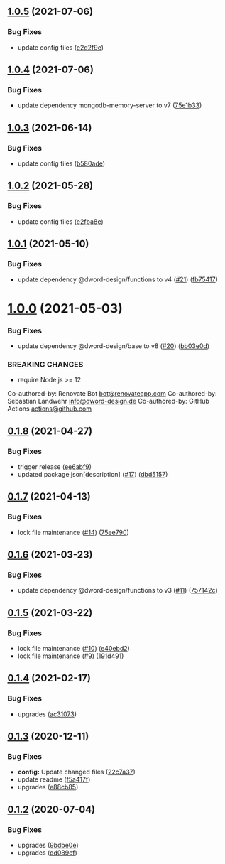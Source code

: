 ## [1.0.5](https://github.com/dword-design/ceiling-plugin-mongodb/compare/v1.0.4...v1.0.5) (2021-07-06)


### Bug Fixes

* update config files ([e2d2f9e](https://github.com/dword-design/ceiling-plugin-mongodb/commit/e2d2f9e29662d0dcaf0701c4e86b16f864139b91))

## [1.0.4](https://github.com/dword-design/ceiling-plugin-mongodb/compare/v1.0.3...v1.0.4) (2021-07-06)


### Bug Fixes

* update dependency mongodb-memory-server to v7 ([75e1b33](https://github.com/dword-design/ceiling-plugin-mongodb/commit/75e1b33d9bb321b60768ccbc9234323375fe2be2))

## [1.0.3](https://github.com/dword-design/ceiling-plugin-mongodb/compare/v1.0.2...v1.0.3) (2021-06-14)


### Bug Fixes

* update config files ([b580ade](https://github.com/dword-design/ceiling-plugin-mongodb/commit/b580ade2d536ce2b4dd865c931048ab1b72e9121))

## [1.0.2](https://github.com/dword-design/ceiling-plugin-mongodb/compare/v1.0.1...v1.0.2) (2021-05-28)


### Bug Fixes

* update config files ([e2fba8e](https://github.com/dword-design/ceiling-plugin-mongodb/commit/e2fba8efeb9653c6e502d09cbdca145a04dd9f5d))

## [1.0.1](https://github.com/dword-design/ceiling-plugin-mongodb/compare/v1.0.0...v1.0.1) (2021-05-10)


### Bug Fixes

* update dependency @dword-design/functions to v4 ([#21](https://github.com/dword-design/ceiling-plugin-mongodb/issues/21)) ([fb75417](https://github.com/dword-design/ceiling-plugin-mongodb/commit/fb75417eac71ec5201d7d1c02dbec85a03910a15))

# [1.0.0](https://github.com/dword-design/ceiling-plugin-mongodb/compare/v0.1.8...v1.0.0) (2021-05-03)


### Bug Fixes

* update dependency @dword-design/base to v8 ([#20](https://github.com/dword-design/ceiling-plugin-mongodb/issues/20)) ([bb03e0d](https://github.com/dword-design/ceiling-plugin-mongodb/commit/bb03e0d5f17734abd38275d3f8829b4dff434ffc))


### BREAKING CHANGES

* require Node.js >= 12

Co-authored-by: Renovate Bot <bot@renovateapp.com>
Co-authored-by: Sebastian Landwehr <info@dword-design.de>
Co-authored-by: GitHub Actions <actions@github.com>

## [0.1.8](https://github.com/dword-design/ceiling-plugin-mongodb/compare/v0.1.7...v0.1.8) (2021-04-27)


### Bug Fixes

* trigger release ([ee6abf9](https://github.com/dword-design/ceiling-plugin-mongodb/commit/ee6abf9e213480a780ca1531e581719dc760be2c))
* updated package.json[description] ([#17](https://github.com/dword-design/ceiling-plugin-mongodb/issues/17)) ([dbd5157](https://github.com/dword-design/ceiling-plugin-mongodb/commit/dbd51575c52cfe99d65d68448cbae8f133e03d17))

## [0.1.7](https://github.com/dword-design/ceiling-plugin-mongodb/compare/v0.1.6...v0.1.7) (2021-04-13)


### Bug Fixes

* lock file maintenance ([#14](https://github.com/dword-design/ceiling-plugin-mongodb/issues/14)) ([75ee790](https://github.com/dword-design/ceiling-plugin-mongodb/commit/75ee7907b2e2f0132e5727a0f0549ba2ed368dc9))

## [0.1.6](https://github.com/dword-design/ceiling-plugin-mongodb/compare/v0.1.5...v0.1.6) (2021-03-23)


### Bug Fixes

* update dependency @dword-design/functions to v3 ([#11](https://github.com/dword-design/ceiling-plugin-mongodb/issues/11)) ([757142c](https://github.com/dword-design/ceiling-plugin-mongodb/commit/757142c260f660aa9de3987007386a218bc0ed88))

## [0.1.5](https://github.com/dword-design/ceiling-plugin-mongodb/compare/v0.1.4...v0.1.5) (2021-03-22)


### Bug Fixes

* lock file maintenance ([#10](https://github.com/dword-design/ceiling-plugin-mongodb/issues/10)) ([e40ebd2](https://github.com/dword-design/ceiling-plugin-mongodb/commit/e40ebd2590643606e59d194d350c757da8f6b048))
* lock file maintenance ([#9](https://github.com/dword-design/ceiling-plugin-mongodb/issues/9)) ([191d491](https://github.com/dword-design/ceiling-plugin-mongodb/commit/191d49180f0861d7a88f8115180ddc681b116143))

## [0.1.4](https://github.com/dword-design/ceiling-plugin-mongodb/compare/v0.1.3...v0.1.4) (2021-02-17)


### Bug Fixes

* upgrades ([ac31073](https://github.com/dword-design/ceiling-plugin-mongodb/commit/ac31073181730781880042c0856d4941a9185bc8))

## [0.1.3](https://github.com/dword-design/ceiling-plugin-mongodb/compare/v0.1.2...v0.1.3) (2020-12-11)


### Bug Fixes

* **config:** Update changed files ([22c7a37](https://github.com/dword-design/ceiling-plugin-mongodb/commit/22c7a37ec8ccf89d489d65bf9acc63733f31af4d))
* update readme ([f5a417f](https://github.com/dword-design/ceiling-plugin-mongodb/commit/f5a417f30277961e6dd518520fe67e0be78d6b81))
* upgrades ([e88cb85](https://github.com/dword-design/ceiling-plugin-mongodb/commit/e88cb85438febe6253b036edebac286ba686c9e4))

## [0.1.2](https://github.com/dword-design/ceiling-plugin-mongodb/compare/v0.1.1...v0.1.2) (2020-07-04)


### Bug Fixes

* upgrades ([9bdbe0e](https://github.com/dword-design/ceiling-plugin-mongodb/commit/9bdbe0e902fd410b8164b3af81688f5b2a808e44))
* upgrades ([dd089cf](https://github.com/dword-design/ceiling-plugin-mongodb/commit/dd089cf8c762a1ad882bcb77d126f4ff982626e1))

